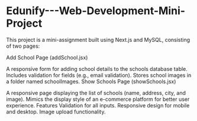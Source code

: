 # Edunify---Web-Development-Mini-Project
This project is a mini-assignment built using Next.js and MySQL, consisting of two pages:

Add School Page (addSchool.jsx)

A responsive form for adding school details to the schools database table.
Includes validation for fields (e.g., email validation).
Stores school images in a folder named schoolImages.
Show Schools Page (showSchools.jsx)

A responsive page displaying the list of schools (name, address, city, and image).
Mimics the display style of an e-commerce platform for better user experience.
Features
Validation for all inputs.
Responsive design for mobile and desktop.
Image upload functionality.
